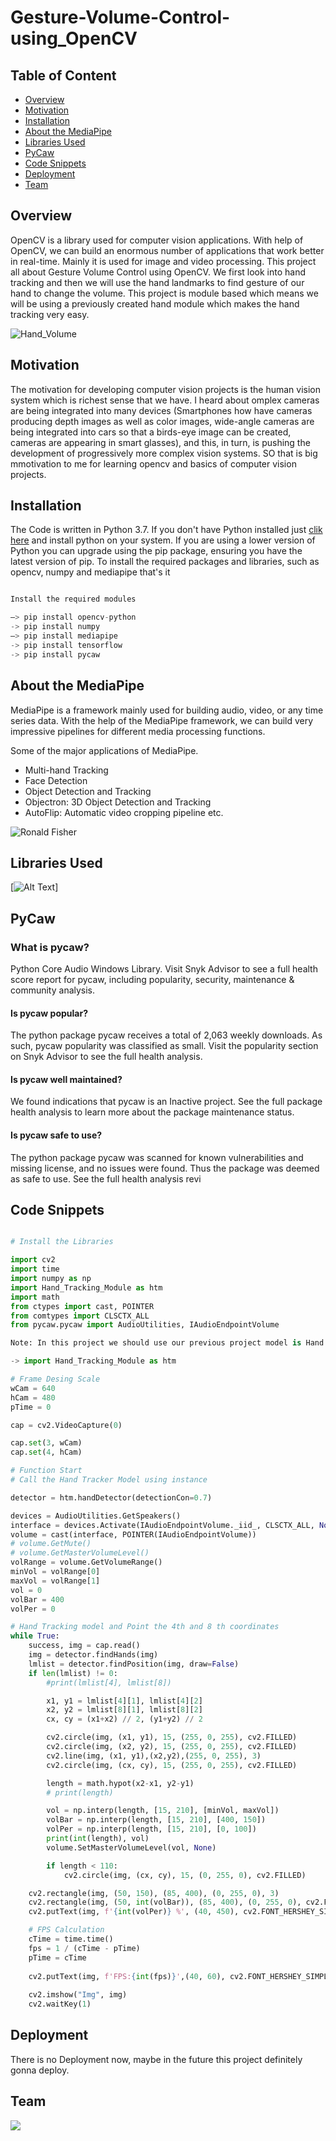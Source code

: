 # Gesture-Volume-Control-using_OpenCV

## Table of Content ##
- [Overview](#overview) 
- [Motivation](#motivation) 
- [Installation](#installation) 
- [About the MediaPipe](#about-the-mediapipe) 
- [Libraries Used](#libraries-used)
- [PyCaw](#pycaw) 
- [Code Snippets](#code-snippets)
- [Deployment](#deployment)  
- [Team](#team) 

## Overview 
OpenCV is a library used for computer vision applications. With help of OpenCV, we can build an enormous number of applications that work better in real-time. Mainly it is used for image and video processing. This project all about Gesture Volume Control using OpenCV. We first look into hand tracking and then we will use the hand landmarks to find gesture of our hand to change the volume. This project is module based which means we will be using a previously created hand module which makes the hand tracking very easy. 

![Hand_Volume](Images/vo.gif)

## Motivation 
The motivation for developing computer vision projects is the human vision system which is richest sense that we have. I heard about omplex cameras are being integrated into many devices (Smartphones how have cameras producing depth images as well as color images, wide-angle cameras are being integrated into cars so that a birds-eye image can be created, cameras are appearing in smart glasses), and this, in turn, is pushing the development of progressively more complex vision systems. SO that is big mmotivation to me for learning opencv and basics of computer vision projects.

## Installation 
The Code is written in Python 3.7. If you don't have Python installed just [clik here](https://www.python.org/downloads/) and install python on your system. 
If you are using a lower version of Python you can upgrade using the pip package, ensuring you have the latest version of pip. To install the required packages and libraries, such as opencv, numpy and mediapipe that's it

``` python

Install the required modules

–> pip install opencv-python
-> pip install numpy
–> pip install mediapipe
-> pip install tensorflow
-> pip install pycaw
```

## About the MediaPipe

MediaPipe is a framework mainly used for building audio, video, or any time series data. With the help of the MediaPipe framework, we can build very impressive pipelines for different media processing functions.

Some of the major applications of MediaPipe.

* Multi-hand Tracking
* Face Detection
* Object Detection and Tracking
* Objectron: 3D Object Detection and Tracking
* AutoFlip: Automatic video cropping pipeline etc.

![Ronald Fisher](Images/mediapipe.png)


## Libraries Used 

[![Alt Text](Images/mod.JPG)]


## PyCaw

### What is pycaw?
Python Core Audio Windows Library. Visit Snyk Advisor to see a full health score report for pycaw, including popularity, security, maintenance & community analysis.

#### Is pycaw popular?
The python package pycaw receives a total of 2,063 weekly downloads. As such, pycaw popularity was classified as small. Visit the popularity section on Snyk Advisor to see the full health analysis.

#### Is pycaw well maintained?
We found indications that pycaw is an Inactive project. See the full package health analysis to learn more about the package maintenance status.

#### Is pycaw safe to use?
The python package pycaw was scanned for known vulnerabilities and missing license, and no issues were found. Thus the package was deemed as safe to use. See the full health analysis revi

## Code Snippets

``` python

# Install the Libraries

import cv2
import time
import numpy as np
import Hand_Tracking_Module as htm
import math
from ctypes import cast, POINTER
from comtypes import CLSCTX_ALL
from pycaw.pycaw import AudioUtilities, IAudioEndpointVolume

```

``` python
Note: In this project we should use our previous project model is Hand Tracking then only we can able to do this project very easily.

-> import Hand_Tracking_Module as htm
```

``` python
# Frame Desing Scale
wCam = 640
hCam = 480
pTime = 0

cap = cv2.VideoCapture(0)

cap.set(3, wCam)
cap.set(4, hCam)

```

``` python
# Function Start
# Call the Hand Tracker Model using instance

detector = htm.handDetector(detectionCon=0.7)

devices = AudioUtilities.GetSpeakers()
interface = devices.Activate(IAudioEndpointVolume._iid_, CLSCTX_ALL, None)
volume = cast(interface, POINTER(IAudioEndpointVolume))
# volume.GetMute()
# volume.GetMasterVolumeLevel()
volRange = volume.GetVolumeRange()
minVol = volRange[0]
maxVol = volRange[1]
vol = 0
volBar = 400
volPer = 0

```

``` python 
# Hand Tracking model and Point the 4th and 8 th coordinates
while True:
    success, img = cap.read()
    img = detector.findHands(img)
    lmlist = detector.findPosition(img, draw=False)
    if len(lmlist) != 0:
        #print(lmlist[4], lmlist[8])

        x1, y1 = lmlist[4][1], lmlist[4][2]
        x2, y2 = lmlist[8][1], lmlist[8][2]
        cx, cy = (x1+x2) // 2, (y1+y2) // 2

        cv2.circle(img, (x1, y1), 15, (255, 0, 255), cv2.FILLED)
        cv2.circle(img, (x2, y2), 15, (255, 0, 255), cv2.FILLED)
        cv2.line(img, (x1, y1),(x2,y2),(255, 0, 255), 3)
        cv2.circle(img, (cx, cy), 15, (255, 0, 255), cv2.FILLED)

        length = math.hypot(x2-x1, y2-y1)
        # print(length)


```
``` python
        vol = np.interp(length, [15, 210], [minVol, maxVol])
        volBar = np.interp(length, [15, 210], [400, 150])
        volPer = np.interp(length, [15, 210], [0, 100])
        print(int(length), vol)
        volume.SetMasterVolumeLevel(vol, None)

        if length < 110:
            cv2.circle(img, (cx, cy), 15, (0, 255, 0), cv2.FILLED)

    cv2.rectangle(img, (50, 150), (85, 400), (0, 255, 0), 3)
    cv2.rectangle(img, (50, int(volBar)), (85, 400), (0, 255, 0), cv2.FILLED)
    cv2.putText(img, f'{int(volPer)} %', (40, 450), cv2.FONT_HERSHEY_SIMPLEX, 1, (244, 208, 63), 2)

```

``` python
    # FPS Calculation
    cTime = time.time()
    fps = 1 / (cTime - pTime)
    pTime = cTime
    
    cv2.putText(img, f'FPS:{int(fps)}',(40, 60), cv2.FONT_HERSHEY_SIMPLEX, 1, (220,20,60), 2)
    
    cv2.imshow("Img", img)
    cv2.waitKey(1)

```

## Deployment 

There is no Deployment now, maybe in the future this project definitely gonna deploy.

## Team

![](Images/nivi.JPG)






